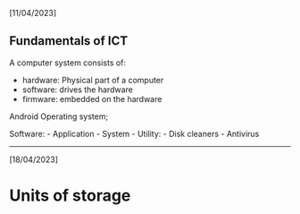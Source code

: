 [11/04/2023]
## Fundamentals of ICT
A computer system consists of:
- hardware: Physical part of a computer
- software: drives the hardware
- firmware: embedded on the hardware

Android Operating system;

Software:
	- Application
	- System
	- Utility:
		- Disk cleaners
		- Antivirus

---
[18/04/2023]
# Units of storage
